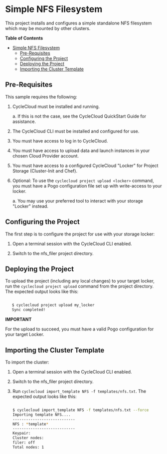 # Simple NFS Filesystem #

This project installs and configures a simple standalone NFS filesystem which may be mounted by other clusters.

<!-- markdown-toc start - Don't edit this section. Run M-x markdown-toc-generate-toc again -->
**Table of Contents**

- [Simple NFS Filesystem](#simple-nfs-filesystem)
    - [Pre-Requisites](#pre-requisites)
    - [Configuring the Project](#configuring-the-project)
    - [Deploying the Project](#deploying-the-project)
    - [Importing the Cluster Template](#importing-the-cluster-template)

<!-- markdown-toc end -->


## Pre-Requisites ##


This sample requires the following:

  1. CycleCloud must be installed and running.

     a. If this is not the case, see the CycleCloud QuickStart Guide for
        assistance.

  2. The CycleCloud CLI must be installed and configured for use.

  3. You must have access to log in to CycleCloud.

  4. You must have access to upload data and launch instances in your chosen
     Cloud Provider account.

  5. You must have access to a configured CycleCloud "Locker" for Project Storage
     (Cluster-Init and Chef).

  6. Optional: To use the `cyclecloud project upload <locker>` command, you must
     have a Pogo configuration file set up with write-access to your locker.

     a. You may use your preferred tool to interact with your storage "Locker"
        instead.


## Configuring the Project ##


The first step is to configure the project for use with your storage locker:

  1. Open a terminal session with the CycleCloud CLI enabled.

  2. Switch to the nfs_filer project directory.


## Deploying the Project ##


To upload the project (including any local changes) to your target locker, run the
`cyclecloud project upload` command from the project directory.  The expected output looks like
this:

``` bash

   $ cyclecloud project upload my_locker
   Sync completed!

```


**IMPORTANT**

For the upload to succeed, you must have a valid Pogo configuration for your target Locker.


## Importing the Cluster Template ##


To import the cluster:

 1. Open a terminal session with the CycleCloud CLI enabled.

 2. Switch to the nfs_filer project directory.

 3. Run ``cyclecloud import_template NFS -f templates/nfs.txt``.
    The expected output looks like this:
    
    ``` bash
    
    $ cyclecloud import_template NFS -f templates/nfs.txt --force
    Importing template NFS....
    ----------------------------
    NFS : *template*
    ----------------------------
    Keypair:
    Cluster nodes:
	filer: off
    Total nodes: 1
    ```


